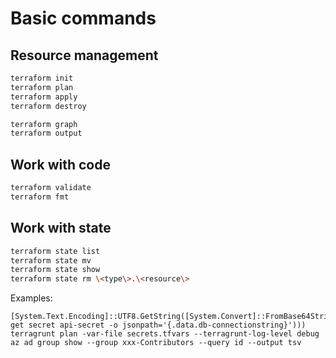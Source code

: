 # Basic commands

## Resource management

```sh
terraform init
terraform plan
terraform apply
terraform destroy

terraform graph
terraform output
```

## Work with code

```sh
terraform validate
terraform fmt
```

## Work with state

```sh
terraform state list
terraform state mv
terraform state show
terraform state rm \<type\>.\<resource\>
```

Examples:

```pwsh
[System.Text.Encoding]::UTF8.GetString([System.Convert]::FromBase64String((kubectl get secret api-secret -o jsonpath='{.data.db-connectionstring}')))
terragrunt plan -var-file secrets.tfvars --terragrunt-log-level debug
az ad group show --group xxx-Contributors --query id --output tsv
```
